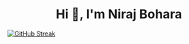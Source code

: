 <h1 align="center">Hi 👋, I'm Niraj Bohara</h1>

[![GitHub Streak](https://streak-stats.demolab.com?user=noooobdev&theme=dark&border_radius=15&date_format=M%20j%5B%2C%20Y%5D&card_width=500)](https://git.io/streak-stats)
